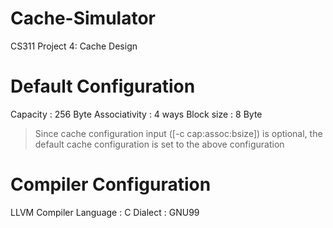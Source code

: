 # Cache-Simulator
CS311 Project 4: Cache Design

# Default Configuration
Capacity : 256 Byte
Associativity : 4 ways
Block size : 8 Byte

> Since cache configuration input ([-c cap:assoc:bsize]) is optional, the default cache configuration is set to the above configuration 


# Compiler Configuration
LLVM Compiler
Language : C
Dialect : GNU99
